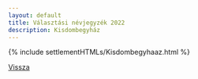 ```yaml
---
layout: default
title: Választási névjegyzék 2022
description: Kisdombegyház
---
```


{% include settlementHTMLs/Kisdombegyhaaz.html %}

[Vissza](./)